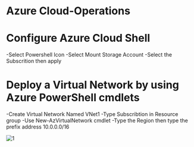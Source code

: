 # Azure Cloud-Operations

# Configure Azure Cloud Shell
-Select Powershell Icon
-Select Mount Storage Account
-Select the Subscrition then apply

# Deploy a Virtual Network by using Azure PowerShell cmdlets
-Create Virtual Network Named VNet1 
-Type Subscribtion in Resource group 
-Use New-AzVirtualNetwork cmdlet 
-Type the Region then type the prefix address 10.0.0.0/16 



![1](https://github.com/user-attachments/assets/29753589-412a-490b-812a-6e0b777ea545)